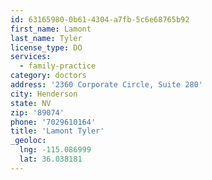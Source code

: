 ```yaml
---
id: 63165980-0b61-4304-a7fb-5c6e68765b92
first_name: Lamont
last_name: Tyler
license_type: DO
services:
  - family-practice
category: doctors
address: '2360 Corporate Circle, Suite 280'
city: Henderson
state: NV
zip: '89074'
phone: '7029610164'
title: 'Lamont Tyler'
_geoloc:
  lng: -115.086999
  lat: 36.038181
---
```

